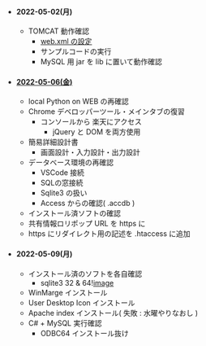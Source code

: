 - #### 2022-05-02(月)
  - TOMCAT 動作確認
    - [web.xml の設定](https://github.com/winofsql/apache-index)
    - サンプルコードの実行
    - MySQL 用 jar を lib に置いて動作確認

- #### [2022-05-06(金)](https://github.com/winofsql/subject-220506)
  - local Python on WEB の再確認
  - Chrome デベロッパーツール・メインタブの復習
    - コンソールから 楽天にアクセス
      - jQuery と DOM を両方使用
  - 簡易詳細設計書
    - 画面設計・入力設計・出力設計
  - データベース環境の再確認
    - VSCode 接続
    - SQLの窓接続
    - Sqlite3 の扱い
    - Access からの確認( .accdb )
  - インストール済ソフトの確認
  - 共有情報ロリポップ URL を https に
  - https にリダイレクト用の記述を .htaccess に追加

- #### 2022-05-09(月)
  - インストール済のソフトを各自確認
    - sqlite3 32 & 64\![image](https://user-images.githubusercontent.com/1501327/167407668-449f6843-d696-426e-b349-1a0cae689f3f.png)
  - WinMarge インストール
  - User Desktop Icon インストール
  - Apache index インストール( 失敗 : 水曜やりなおし )
  - C# + MySQL 実行確認
    - ODBC64 インストール抜け
